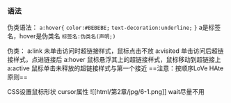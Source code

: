 ### 语法

  伪类语法：
    `a:hover{`
    `color:#BEBEBE;`
    `text-decoration:underline;`
    `}`
    a是标签名，hover是伪类名
    `标签名:伪类名(声明;)` 

  伪类：
    a:link  未单击访问时超链接样式，鼠标点击不放
    a:visited  单击访问后超链接样式，点进链接后
    a:hover  鼠标悬浮其上的超链接样式，鼠标移动到超链接上
    a:active  鼠标单击未释放的超链接样式与第一个接近
==注意：按顺序LoVe HAte原则==

  CSS设置鼠标形状  cursor属性
    ![[html/第2章/jpg/6-1.png]]
    wait尽量不用
